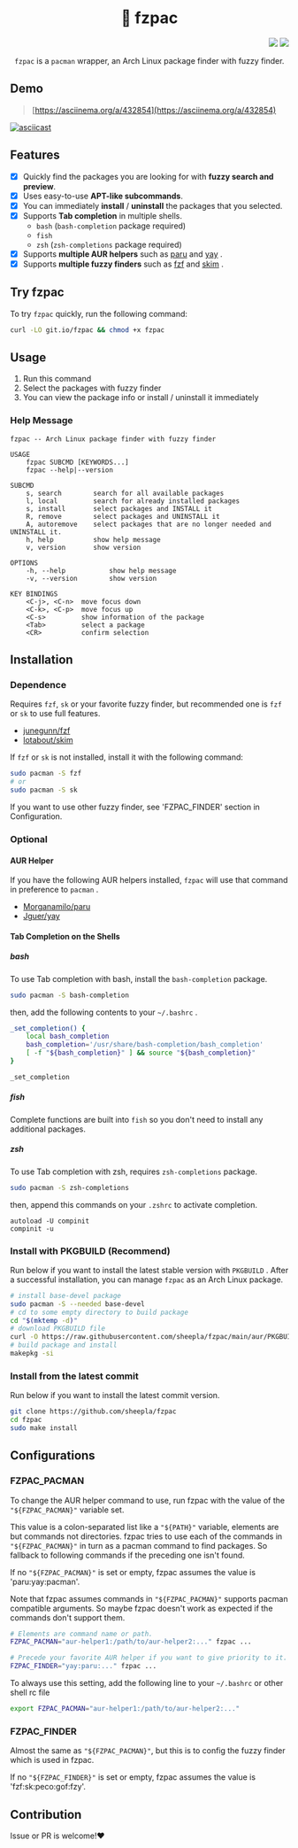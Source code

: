 <div align="center"><h1> 🔎 fzpac</h1></div>

<div align="right">
    <img src="https://img.shields.io/static/v1?label=Language&message=shell&color=blue&style=flat-square"/>
    <img src="https://img.shields.io/static/v1?label=License&message=MIT&color=blue&style=flat-square"/>
</div>

<div align="center">

`fzpac` is a `pacman` wrapper, an Arch Linux package finder with fuzzy finder.

</div>

## Demo

> [https://asciinema.org/a/432854](https://asciinema.org/a/432854)

[![asciicast](https://asciinema.org/a/432854.svg)](https://asciinema.org/a/432854)

## Features

- [x] Quickly find the packages you are looking for with **fuzzy search and preview**.
- [x] Uses easy-to-use **APT-like subcommands**.
- [x] You can immediately **install** / **uninstall** the packages that you selected.
- [x] Supports **Tab completion** in multiple shells.
    - `bash` (`bash-completion` package required)
    - `fish`
    - `zsh` (`zsh-completions` package required)
- [x] Supports **multiple AUR helpers** such as [paru](https://github.com/Morganamilo/paru) and [yay](https://github.com/Jguer/yay) .
- [x] Supports **multiple fuzzy finders** such as [fzf](https://github.com/junegunn/fzf) and [skim](https://https://github.com/lotabout/skim) .

## Try fzpac

To try `fzpac` quickly, run the following command:

```bash
curl -LO git.io/fzpac && chmod +x fzpac
```

## Usage

1. Run this command
2. Select the packages with fuzzy finder
3. You can view the package info or install / uninstall it immediately

### Help Message

```
fzpac -- Arch Linux package finder with fuzzy finder

USAGE
    fzpac SUBCMD [KEYWORDS...]
    fzpac --help|--version

SUBCMD
    s, search        search for all available packages
    l, local         search for already installed packages
    s, install       select packages and INSTALL it
    R, remove        select packages and UNINSTALL it
    A, autoremove    select packages that are no longer needed and UNINSTALL it.
    h, help          show help message
    v, version       show version

OPTIONS
    -h, --help           show help message
    -v, --version        show version

KEY BINDINGS
    <C-j>, <C-n>  move focus down
    <C-k>, <C-p>  move focus up
    <C-s>         show information of the package
    <Tab>         select a package
    <CR>          confirm selection
```

## Installation

### Dependence

Requires `fzf`, `sk` or your favorite fuzzy finder, but recommended one is `fzf` or `sk` to use full features.

- [junegunn/fzf](https://github.com/junegunn/fzf)
- [lotabout/skim](https://https://github.com/lotabout/skim)

If `fzf` or `sk` is not installed, install it with the following command:

```bash
sudo pacman -S fzf
# or
sudo pacman -S sk
```

If you want to use other fuzzy finder, see 'FZPAC_FINDER' section in Configuration.

### Optional

#### AUR Helper

If you have the following AUR helpers installed, `fzpac` will use that command in preference to `pacman` .

<ul>
    <li><a href="https://github.com/Morganamilo/paru">Morganamilo/paru</a></li>
    <li><a href="https://github.com/Jguer/yay">Jguer/yay</a></li>
</ul>

#### Tab Completion on the Shells

##### bash

To use Tab completion with bash, install the `bash-completion` package.

```bash
sudo pacman -S bash-completion
```

then, add the following contents to your `~/.bashrc` .

```bash
_set_completion() {
    local bash_completion
    bash_completion='/usr/share/bash-completion/bash_completion'
    [ -f "${bash_completion}" ] && source "${bash_completion}"
}

_set_completion
```

##### fish

Complete functions are built into `fish` so you don't need to install any additional packages.

##### zsh

To use Tab completion with zsh, requires `zsh-completions` package.

```zsh
sudo pacman -S zsh-completions
```

then, append this commands on your `.zshrc` to activate completion.

```.zshrc
autoload -U compinit
compinit -u
```

### Install with PKGBUILD (Recommend)

Run below if you want to install the latest stable version with `PKGBUILD` .
After a successful installation, you can manage `fzpac` as an Arch Linux package.

```bash
# install base-devel package
sudo pacman -S --needed base-devel
# cd to some empty directory to build package
cd "$(mktemp -d)"
# download PKGBUILD file
curl -O https://raw.githubusercontent.com/sheepla/fzpac/main/aur/PKGBUILD
# build package and install
makepkg -si
```

### Install from the latest commit

Run below if you want to install the latest commit version.

```bash
git clone https://github.com/sheepla/fzpac
cd fzpac
sudo make install
```

## Configurations

### FZPAC_PACMAN

To change the AUR helper command to use, run fzpac with the value of the `"${FZPAC_PACMAN}"` variable set.

This value is a colon-separated list like a `"${PATH}"` variable, elements are but commands not directories. fzpac tries to use each of the commands in `"${FZPAC_PACMAN}"` in turn as a pacman command to find packages. So fallback to following commands if the preceding one isn't found.

If no `"${FZPAC_PACMAN}"` is set or empty, fzpac assumes the value is 'paru:yay:pacman'.

Note that fzpac assumes commands in `"${FZPAC_PACMAN}"` supports pacman compatible arguments. So maybe fzpac doesn't work as expected if the commands don't support them.

```bash
# Elements are command name or path.
FZPAC_PACMAN="aur-helper1:/path/to/aur-helper2:..." fzpac ...

# Precede your favorite AUR helper if you want to give priority to it.
FZPAC_FINDER="yay:paru:..." fzpac ...
```

To always use this setting, add the following line to your `~/.bashrc` or other shell rc file

```bash
export FZPAC_PACMAN="aur-helper1:/path/to/aur-helper2:..."
```

### FZPAC_FINDER

Almost the same as `"${FZPAC_PACMAN}"`, but this is to config the fuzzy finder which is used in fzpac.

If no `"${FZPAC_FINDER}"` is set or empty, fzpac assumes the value is 'fzf:sk:peco:gof:fzy'.

## Contribution

Issue or PR is welcome!❤
